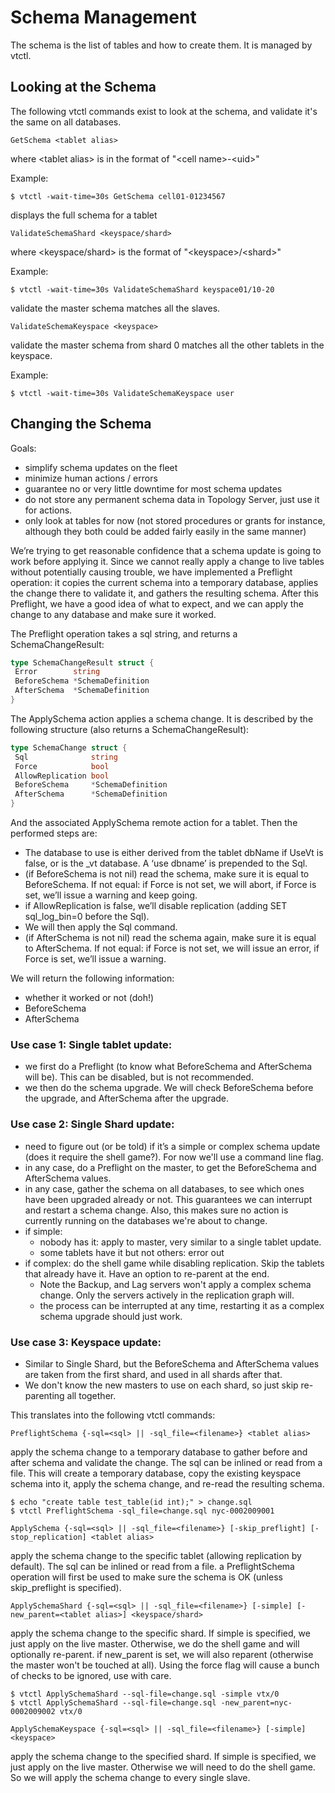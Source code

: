 # Schema Management

The schema is the list of tables and how to create them. It is managed by vtctl.

## Looking at the Schema

The following vtctl commands exist to look at the schema, and validate it's the same on all databases.

```
GetSchema <tablet alias>
```
where \<tablet alias\> is in the format of "\<cell name\>-\<uid\>"

Example:
```
$ vtctl -wait-time=30s GetSchema cell01-01234567
```
displays the full schema for a tablet

```
ValidateSchemaShard <keyspace/shard>
```
where \<keyspace/shard\> is the format of "\<keyspace\>/\<shard\>"

Example:
```
$ vtctl -wait-time=30s ValidateSchemaShard keyspace01/10-20
```
validate the master schema matches all the slaves.

```
ValidateSchemaKeyspace <keyspace>
```
validate the master schema from shard 0 matches all the other tablets in the keyspace.

Example:

```
$ vtctl -wait-time=30s ValidateSchemaKeyspace user
```

## Changing the Schema

Goals:
* simplify schema updates on the fleet
* minimize human actions / errors
* guarantee no or very little downtime for most schema updates
* do not store any permanent schema data in Topology Server, just use it for actions.
* only look at tables for now (not stored procedures or grants for instance, although they both could be added fairly easily in the same manner)

We’re trying to get reasonable confidence that a schema update is going to work before applying it. Since we cannot really apply a change to live tables without potentially causing trouble, we have implemented a Preflight operation: it copies the current schema into a temporary database, applies the change there to validate it, and gathers the resulting schema. After this Preflight, we have a good idea of what to expect, and we can apply the change to any database and make sure it worked.

The Preflight operation takes a sql string, and returns a SchemaChangeResult:
```go
type SchemaChangeResult struct {
 Error        string
 BeforeSchema *SchemaDefinition
 AfterSchema  *SchemaDefinition
}
```

The ApplySchema action applies a schema change. It is described by the following structure (also returns a SchemaChangeResult):
```go
type SchemaChange struct {
 Sql              string
 Force            bool
 AllowReplication bool
 BeforeSchema     *SchemaDefinition
 AfterSchema      *SchemaDefinition
}
```

And the associated ApplySchema remote action for a tablet. Then the performed steps are:
* The database to use is either derived from the tablet dbName if UseVt is false, or is the _vt database. A ‘use dbname’ is prepended to the Sql.
* (if BeforeSchema is not nil) read the schema, make sure it is equal to BeforeSchema. If not equal: if Force is not set, we will abort, if Force is set, we’ll issue a warning and keep going.
* if AllowReplication is false, we’ll disable replication (adding SET sql_log_bin=0 before the Sql).
* We will then apply the Sql command.
* (if AfterSchema is not nil) read the schema again, make sure it is equal to AfterSchema. If not equal: if Force is not set, we will issue an error, if Force is set, we’ll issue a warning.

We will return the following information:
* whether it worked or not (doh!)
* BeforeSchema
* AfterSchema

### Use case 1: Single tablet update:
* we first do a Preflight (to know what BeforeSchema and AfterSchema will be). This can be disabled, but is not recommended.
* we then do the schema upgrade. We will check BeforeSchema before the upgrade, and AfterSchema after the upgrade.

### Use case 2: Single Shard update:

* need to figure out (or be told) if it’s a simple or complex schema update (does it require the shell game?). For now we'll use a command line flag.
* in any case, do a Preflight on the master, to get the BeforeSchema and AfterSchema values.
* in any case, gather the schema on all databases, to see which ones have been upgraded already or not. This guarantees we can interrupt and restart a schema change. Also, this makes sure no action is currently running on the databases we're about to change.
* if simple:
  * nobody has it: apply to master, very similar to a single tablet update.
  * some tablets have it but not others: error out
* if complex: do the shell game while disabling replication. Skip the tablets that already have it. Have an option to re-parent at the end.
  * Note the Backup, and Lag servers won't apply a complex schema change. Only the servers actively in the replication graph will.
  * the process can be interrupted at any time, restarting it as a complex schema upgrade should just work.

### Use case 3: Keyspace update:

* Similar to Single Shard, but the BeforeSchema and AfterSchema values are taken from the first shard, and used in all shards after that.
* We don't know the new masters to use on each shard, so just skip re-parenting all together.

This translates into the following vtctl commands:

```
PreflightSchema {-sql=<sql> || -sql_file=<filename>} <tablet alias>
```
apply the schema change to a temporary database to gather before and after schema and validate the change. The sql can be inlined or read from a file.
This will create a temporary database, copy the existing keyspace schema into it, apply the schema change, and re-read the resulting schema.

```
$ echo "create table test_table(id int);" > change.sql
$ vtctl PreflightSchema -sql_file=change.sql nyc-0002009001
```

```
ApplySchema {-sql=<sql> || -sql_file=<filename>} [-skip_preflight] [-stop_replication] <tablet alias>
```
apply the schema change to the specific tablet (allowing replication by default). The sql can be inlined or read from a file.
a PreflightSchema operation will first be used to make sure the schema is OK (unless skip_preflight is specified).

```
ApplySchemaShard {-sql=<sql> || -sql_file=<filename>} [-simple] [-new_parent=<tablet alias>] <keyspace/shard>
```
apply the schema change to the specific shard. If simple is specified, we just apply on the live master. Otherwise, we do the shell game and will optionally re-parent.
if new_parent is set, we will also reparent (otherwise the master won't be touched at all). Using the force flag will cause a bunch of checks to be ignored, use with care.

```
$ vtctl ApplySchemaShard --sql-file=change.sql -simple vtx/0
$ vtctl ApplySchemaShard --sql-file=change.sql -new_parent=nyc-0002009002 vtx/0
```

```
ApplySchemaKeyspace {-sql=<sql> || -sql_file=<filename>} [-simple] <keyspace>
```
apply the schema change to the specified shard. If simple is specified, we just apply on the live master. Otherwise we will need to do the shell game. So we will apply the schema change to every single slave.
